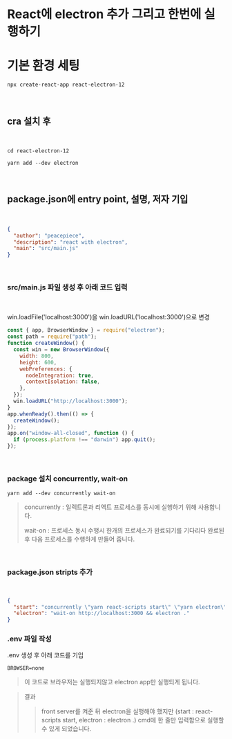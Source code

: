 # React에 electron 추가 그리고 한번에 실행하기

# 기본 환경 세팅

`npx create-react-app react-electron-12`

<br>

## cra 설치 후

<br>

`cd react-electron-12`

`yarn add --dev electron`

<br>

## package.json에 entry point, 설명, 저자 기입

<br>

```json
{
  "author": "peacepiece",
  "description": "react with electron",
  "main": "src/main.js"
}
```

<br>

### src/main.js 파일 생성 후 아래 코드 입력

<br>

win.loadFile('localhost:3000')을 win.loadURL('localhost:3000')으로 변경

```js
const { app, BrowserWindow } = require("electron");
const path = require("path");
function createWindow() {
  const win = new BrowserWindow({
    width: 800,
    height: 600,
    webPreferences: {
      nodeIntegration: true,
      contextIsolation: false,
    },
  });
  win.loadURL("http://localhost:3000");
}
app.whenReady().then(() => {
  createWindow();
});
app.on("window-all-closed", function () {
  if (process.platform !== "darwin") app.quit();
});
```

<br>

### package 설치 concurrently, wait-on

`yarn add --dev concurrently wait-on`

> concurrently : 일렉트론과 리액트 프로세스를 동시에 실행하기 위해 사용합니다.
>
> wait-on : 프로세스 동시 수행시 한개의 프로세스가 완료되기를 기다리다 완료된 후 다음 프로세스를 수행하게 만들어 줍니다.

<br>

### package.json stripts 추가

<br>

```json
{
  "start": "concurrently \"yarn react-scripts start\" \"yarn electron\" ",
  "electron": "wait-on http://localhost:3000 && electron ."
}
```

### .env 파일 작성

.env 생성 후 아래 코드를 기입

`BROWSER=none`

> 이 코드로 브라우저는 실행되지않고 electron app만 실행되게 됩니다.

> 결과
>
> > front server를 켜준 뒤 electron을 실행해야 했지만 (start : react-scripts start, electron : electron .)
> > cmd에 한 줄만 입력함으로 실행할 수 있게 되었습니다.
